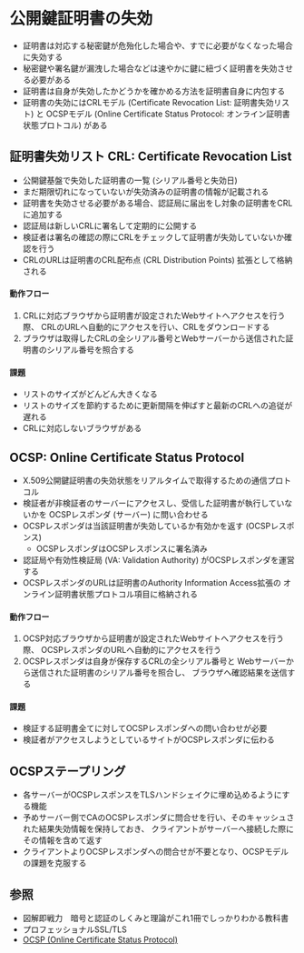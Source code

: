 # 公開鍵証明書の失効
- 証明書は対応する秘密鍵が危殆化した場合や、すでに必要がなくなった場合に失効する
- 秘密鍵や署名鍵が漏洩した場合などは速やかに鍵に紐づく証明書を失効させる必要がある
- 証明書は自身が失効したかどうかを確かめる方法を証明書自身に内包する
- 証明書の失効にはCRLモデル (Certificate Revocation List: 証明書失効リスト) と
  OCSPモデル (Online Certificate Status Protocol: オンライン証明書状態プロトコル) がある

## 証明書失効リスト CRL: Certificate Revocation List
- 公開鍵基盤で失効した証明書の一覧 (シリアル番号と失効日)
- まだ期限切れになっていないが失効済みの証明書の情報が記載される
- 証明書を失効させる必要がある場合、認証局に届出をし対象の証明書をCRLに追加する
- 認証局は新しいCRLに署名して定期的に公開する
- 検証者は署名の確認の際にCRLをチェックして証明書が失効していないか確認を行う
- CRLのURLは証明書のCRL配布点 (CRL Distribution Points) 拡張として格納される

#### 動作フロー
1. CRLに対応ブラウザから証明書が設定されたWebサイトへアクセスを行う際、
   CRLのURLへ自動的にアクセスを行い、CRLをダウンロードする
2. ブラウザは取得したCRLの全シリアル番号とWebサーバーから送信された証明書のシリアル番号を照合する

#### 課題
- リストのサイズがどんどん大きくなる
- リストのサイズを節約するために更新間隔を伸ばすと最新のCRLへの追従が遅れる
- CRLに対応しないブラウザがある

## OCSP: Online Certificate Status Protocol
- X.509公開鍵証明書の失効状態をリアルタイムで取得するための通信プロトコル
- 検証者が非検証者のサーバーにアクセスし、受信した証明書が執行していないかを
  OCSPレスポンダ (サーバー) に問い合わせる
- OCSPレスポンダは当該証明書が失効しているか有効かを返す (OCSPレスポンス)
  - OCSPレスポンダはOCSPレスポンスに署名済み
- 認証局や有効性検証局 (VA: Validation Authority) がOCSPレスポンダを運営する
- OCSPレスポンダのURLは証明書のAuthority Information Access拡張の
  オンライン証明書状態プロトコル項目に格納される

#### 動作フロー
1. OCSP対応ブラウザから証明書が設定されたWebサイトへアクセスを行う際、
   OCSPレスポンダのURLへ自動的にアクセスを行う
2. OCSPレスポンダは自身が保存するCRLの全シリアル番号と
   Webサーバーから送信された証明書のシリアル番号を照合し、
   ブラウザへ確認結果を送信する

#### 課題
- 検証する証明書全てに対してOCSPレスポンダへの問い合わせが必要
- 検証者がアクセスしようとしているサイトがOCSPレスポンダに伝わる

## OCSPステープリング
- 各サーバーがOCSPレスポンスをTLSハンドシェイクに埋め込めるようにする機能
- 予めサーバー側でCAのOCSPレスポンダに問合せを行い、そのキャッシュされた結果失効情報を保持しておき、
  クライアントがサーバーへ接続した際にその情報を含めて返す
- クライアントよりOCSPレスポンダへの問合せが不要となり、OCSPモデルの課題を克服する

## 参照
- 図解即戦力　暗号と認証のしくみと理論がこれ1冊でしっかりわかる教科書
- プロフェッショナルSSL/TLS
- [OCSP (Online Certificate Status Protocol)](https://www.cybertrust.co.jp/sureserver/support/glossary/ocsp.html)
